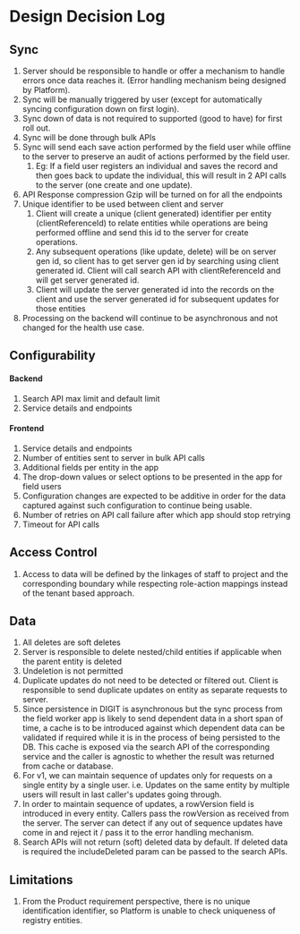 # Design Decision Log

## Sync

1. Server should be responsible to handle or offer a mechanism to handle errors once data reaches it. (Error handling mechanism being designed by Platform).
2. Sync will be manually triggered by user (except for automatically syncing configuration down on first login).
3. Sync down of data is not required to supported (good to have) for first roll out.
4. Sync will be done through bulk APIs
5. Sync will send each save action performed by the field user while offline to the server to preserve an audit of actions performed by the field user.
   1. Eg: If a field user registers an individual and saves the record and then goes back to update the individual, this will result in 2 API calls to the server (one create and one update).
6. API Response compression Gzip will be turned on for all the endpoints
7. Unique identifier to be used between client and server
   1. Client will create a unique (client generated) identifier per entity (clientReferenceId) to relate entities while operations are being performed offline and send this id to the server for create operations.
   2. Any subsequent operations (like update, delete) will be on server gen id, so client has to get server gen id by searching using client generated id. Client will call search API with clientReferenceId and will get server generated id.&#x20;
   3. Client will update the server generated id into the records on the client and use the server generated id for subsequent updates for those entities
8. Processing on the backend will continue to be asynchronous and not changed for the health use case.

## Configurability

#### Backend

1. Search API max limit and default limit
2. Service details and endpoints

#### Frontend

1. Service details and endpoints
2. Number of entities sent to server in bulk API calls
3. Additional fields per entity in the app
4. The drop-down values or select options to be presented in the app for field users
5. Configuration changes are expected to be additive in order for the data captured against such configuration to continue being usable.
6. Number of retries on API call failure after which app should stop retrying
7. Timeout for API calls

## Access Control

1. Access to data will be defined by the linkages of staff to project and the corresponding boundary while respecting role-action mappings instead of the tenant based approach.

## Data

1. All deletes are soft deletes
2. Server is responsible to delete nested/child entities if applicable when the parent entity is deleted
3. Undeletion is not permitted
4. Duplicate updates do not need to be detected or filtered out. Client is responsible to send duplicate updates on entity as separate requests to server.
5. Since persistence in DIGIT is asynchronous but the sync process from the field worker app is likely to send dependent data in a short span of time, a cache is to be introduced against which dependent data can be validated if required while it is in the process of being persisted to the DB. This cache is exposed via the search API of the corresponding service and the caller is agnostic to whether the result was returned from cache or database.
6. For v1, we can maintain sequence of updates only for requests on a single entity by a single user. i.e. Updates on the same entity by multiple users will result in last caller's updates going through.
7. In order to maintain sequence of updates, a rowVersion field is introduced in every entity. Callers pass the rowVersion as received from the server. The server can detect if any out of sequence updates have come in and reject it / pass it to the error handling mechanism.
8. Search APIs will not return (soft) deleted data by default. If deleted data is required the includeDeleted param can be passed to the search APIs.

## Limitations

1. From the Product requirement perspective, there is no unique identification identifier,  so Platform is unable to check uniqueness of registry entities.
